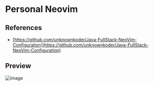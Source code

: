 # Personal Neovim

## References
- [https://github.com/unknownkoder/Java-FullStack-NeoVim-Configuration](https://github.com/unknownkoder/Java-FullStack-NeoVim-Configuration)

## Preview
![image](https://github.com/user-attachments/assets/7b3aab88-3a53-4c4b-8933-1a90ace51070)
